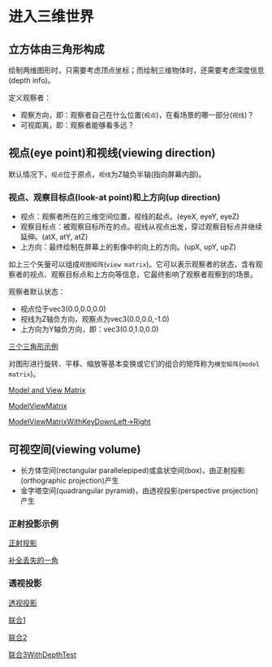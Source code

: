 # 进入三维世界

## 立方体由三角形构成

绘制两维图形时，只需要考虑顶点坐标；而绘制三维物体时，还需要考虑深度信息(depth info)。

定义观察者：

- 观察方向，即：观察者自己在什么位置(`视点`)，在看场景的哪一部分(`视线`)？
- 可视距离，即：观察者能够看多远？

## 视点(eye point)和视线(viewing direction)

默认情况下，`视点`位于原点，`视线`为Z轴负半轴(指向屏幕内部)。

### 视点、观察目标点(look-at point)和上方向(up direction)

- 视点：观察者所在的三维空间位置，视线的起点。(eyeX, eyeY, eyeZ)
- 观察目标点：被观察目标所在的点。视线从视点出发，穿过观察目标点并继续延伸。(atX, atY, atZ)
- 上方向：最终绘制在屏幕上的影像中的向上的方向。(upX, upY, upZ)

如上三个矢量可以组成`视图矩阵`(`view matrix`)。它可以表示观察者的状态，含有观察者的视点、观察目标点和上方向等信息，它最终影响了观察者观察到的场景。

观察者默认状态：

- 视点位于vec3(0.0,0.0,0.0)
- 视线为Z轴负方向，观察点为vec3(0.0,0.0,-1.0)
- 上方向为Y轴负方向，即：vec3(0.0,1.0,0.0)


[三个三角形示例](01lookattriangles.html)

对图形进行旋转、平移、缩放等基本变换或它们的组合的矩阵称为`模型矩阵`(`model matrix`)。

[Model and View Matrix](02lookattrianglesRotation.html)

[ModelViewMatrix](03lookattrianglesRotation.html)

[ModelViewMatrixWithKeyDownLeft->Right](04lookattrianglesRotationKey.html)

## 可视空间(viewing volume)

- 长方体空间(rectangular parallelepiped)或盒状空间(box)，由正射投影(orthographic projection)产生
- 金字塔空间(quadrangular pyramid)，由透视投影(perspective projection)产生

### 正射投影示例

[正射投影](05OrthoView.html)

[补全丢失的一角](06OrthoView2.html)

### 透视投影

[透视投影](07PerspectiveView.html)


[联合1](08PMView1.html)

[联合2](08PMView2.html)

[联合3WithDepthTest](08PMView3.html)